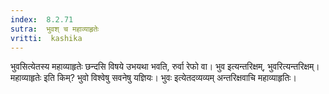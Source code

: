 ```yaml
---
index:  8.2.71
sutra:  भुवश् च महाव्याहृतेः
vritti:  kashika 
---
```


भुवसित्येतस्य महाव्याहृतेः छन्दसि विषये उभयथा भवति, रुर्वा रेफो वा। भुव इत्यन्तरिक्षम्, भुवरित्यन्तरिक्षम्। महाव्याहृतेः इति किम्? भुवो विश्वेषु सवनेषु यज्ञियः। भुवः इत्येतदव्यव्यम् अन्तरिक्षवाचि महाव्याहृतिः।

